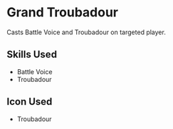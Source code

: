# Grand Troubadour

Casts Battle Voice and Troubadour on targeted player.


## Skills Used

 - Battle Voice
 - Troubadour

## Icon Used

 - Troubadour